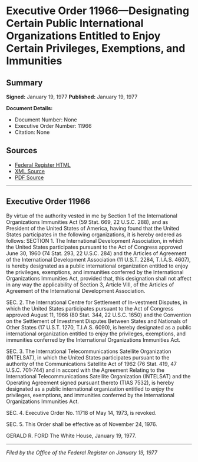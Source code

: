 # Executive Order 11966—Designating Certain Public International Organizations Entitled to Enjoy Certain Privileges, Exemptions, and Immunities

## Summary

**Signed:** January 19, 1977
**Published:** January 19, 1977

**Document Details:**
- Document Number: None
- Executive Order Number: 11966
- Citation: None

## Sources
- [Federal Register HTML](https://www.presidency.ucsb.edu/documents/executive-order-11966-designating-certain-public-international-organizations-entitled)
- [XML Source](None)
- [PDF Source](None)

---

## Executive Order 11966

By virtue of the authority vested in me by Section 1 of the International Organizations Immunities Act (59 Stat. 669, 22 U.S.C. 288), and as President of the United States of America, having found that the United States participates in the following organizations, it is hereby ordered as follows:
SECTION 1. The International Development Association, in which the United States participates pursuant to the Act of Congress approved June 30, 1960 (74 Stat. 293, 22 U.S.C. 284) and the Articles of Agreement of the International Development Association (11 U.S.T. 2284, T.I.A.S. 4607), is hereby designated as a public international organization entitled to enjoy the privileges, exemptions, and immunities conferred by the International Organizations Immunities Act, provided that, this designation shall not affect in any way the applicability of Section 3, Article VIII, of the Articles of Agreement of the International Development Association.

SEC. 2. The International Centre for Settlement of In-vestment Disputes, in which the United States participates pursuant to the Act of Congress approved August 11, 1966 (80 Stat. 344, 22 U.S.C. 1650) and the Convention on the Settlement of Investment Disputes Between States and Nationals of Other States (17 U.S.T. 1270, T.I.A.S. 6090), is hereby designated as a public international organization entitled to enjoy the privileges, exemptions, and immunities conferred by the International Organizations Immunities Act.

SEC. 3. The International Telecommunications Satellite Organization (INTELSAT), in which the United States participates pursuant to the authority of the Communications Satellite Act of 1962 (76 Stat. 419, 47 U.S.C. 701-744) and in accord with the Agreement Relating to the International Telecommunications Satellite Organization (INTELSAT) and the Operating Agreement signed pursuant thereto (TIAS 7532), is hereby designated as a public international organization entitled to enjoy the privileges, exemptions, and immunities conferred by the International Organizations Immunities Act.

SEC. 4. Executive Order No. 11718 of May 14, 1973, is revoked.

SEC. 5. This Order shall be effective as of November 24, 1976.

GERALD R. FORD
The White House,
January 19, 1977.

---

*Filed by the Office of the Federal Register on January 19, 1977*
